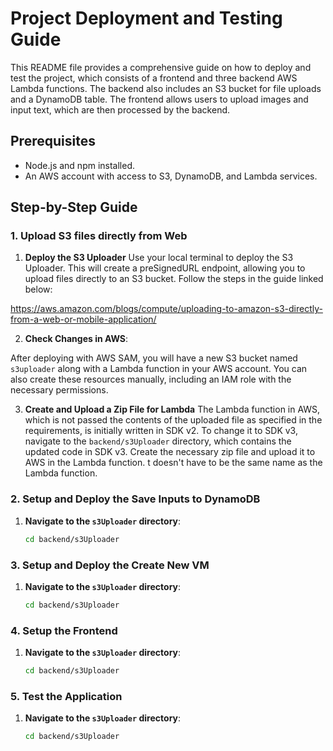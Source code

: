 # Project Deployment and Testing Guide

This README file provides a comprehensive guide on how to deploy and test the project, which consists of a frontend and three backend AWS Lambda functions. The backend also includes an S3 bucket for file uploads and a DynamoDB table. The frontend allows users to upload images and input text, which are then processed by the backend.

## Prerequisites

- Node.js and npm installed.
- An AWS account with access to S3, DynamoDB, and Lambda services.

## Step-by-Step Guide

### 1. Upload S3 files directly from Web

1. **Deploy the S3 Uploader**
Use your local terminal to deploy the S3 Uploader. This will create a preSignedURL endpoint, allowing you to upload files directly to an S3 bucket. Follow the steps in the guide linked below:

https://aws.amazon.com/blogs/compute/uploading-to-amazon-s3-directly-from-a-web-or-mobile-application/

2. **Check Changes in AWS**:

After deploying with AWS SAM, you will have a new S3 bucket named `s3uploader` along with a Lambda function in your AWS account. You can also create these resources manually, including an IAM role with the necessary permissions.

3. **Create and Upload a Zip File for Lambda**
The Lambda function in AWS, which is not passed the contents of the uploaded file as specified in the requirements, is initially written in SDK v2. To change it to SDK v3, navigate to the `backend/s3Uploader` directory, which contains the updated code in SDK v3. Create the necessary zip file and upload it to AWS in the Lambda function. t doesn't have to be the same name as the Lambda function.

   
### 2. Setup and Deploy the Save Inputs to DynamoDB

1. **Navigate to the `s3Uploader` directory**:
   ```bash
   cd backend/s3Uploader

### 3. Setup and Deploy the Create New VM

1. **Navigate to the `s3Uploader` directory**:
   ```bash
   cd backend/s3Uploader

### 4. Setup the Frontend

1. **Navigate to the `s3Uploader` directory**:
   ```bash
   cd backend/s3Uploader

### 5. Test the Application

1. **Navigate to the `s3Uploader` directory**:
   ```bash
   cd backend/s3Uploader

